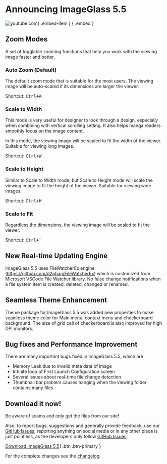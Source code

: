 # Announcing ImageGlass 5.5

![youtube.com](https://youtu.be/d2ZCAZE0el4){ .embed-item } { .embed }

## Zoom Modes
A set of togglable zooming functions that help you work with the viewing image faster and better.

### Auto Zoom (Default)
The default zoom mode that is suitable for the most users. The viewing image will be auto-scaled if its dimensions are larger the viewer.

Shortcut: <kbd>Ctrl+A</kbd>

### Scale to Width
This mode is very useful for designer to look through a design, especially when combining with vertical scrolling setting. It also helps manga readers smoothly focus on the image content.

In this mode, the viewing image will be scaled to fit the width of the viewer. Suitable for viewing long images.

Shortcut: <kbd>Ctrl+W</kbd>

### Scale to Height
Similar to Scale to Width mode, but Scale to Height mode will scale the viewing image to fit the height of the viewer. Suitable for viewing wide images.

Shortcut: <kbd>Ctrl+H</kbd>

### Scale to Fit
Regardless the dimensions, the viewing image will be scaled to fit the viewer.

Shortcut: <kbd>Ctrl+`</kbd>


## New Real-time Updating Engine
ImageGlass 5.5 uses FileWatcherEx engine (https://github.com/d2phap/FileWatcherEx) which is customized  from Microsoft VSCode File Watcher library. 
No false change notifications when a file system item is created, deleted, changed or renamed.


## Seamless Theme Enhancement
Theme package for ImageGlass 5.5 was added new properties to make seamless theme color for Main menu, context menu and checkerboard background.
The size of grid cell of  checkerboard is also improved for high DPI monitors.


## Bug fixes and Performance Improvement
There are many important bugs fixed in ImageGlass 5.5, which are
- Memory Leak due to invalid meta data of image
- Infinite loop of First Launch Configuration screen
- Several issues about real-time file change detection
- Thumbnail bar problem causes hanging when the viewing folder contains many files



## Download it now!
Be aware of scams and only get the files from our site! 

Also, to report bugs, suggestions and generally provide feedback, use our [GitHub Issues](https://github.com/d2phap/ImageGlass/issues); reporting anything on social media or in any other place is just pointless, as the developers only follow [GitHub Issues](https://github.com/d2phap/ImageGlass/issues).


[Download ImageGlass 5.5](https://imageglass.org/download){ .btn .btn-primary }


For the complete changes see the [changelog](https://github.com/d2phap/ImageGlass/releases/tag/5.5.7.26).
